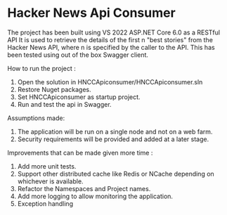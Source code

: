 # Hacker News Api Consumer

The project has been built using VS 2022 ASP.NET Core 6.0 as a RESTful API 
It is used to retrieve the details of the first n "best stories" from the Hacker News API, where n is specified by the caller to the API.
This has been tested using out of the box Swagger client.

How to run the project :
  1) Open the solution in HNCCApiconsumer/HNCCApiconsumer.sln
  2) Restore Nuget packages.
  3) Set HNCCApiconsumer as startup project.
  4) Run and test the api in Swagger.

Assumptions made:
  1) The application will be run on a single node and not on a web farm.
  2) Security requirements will be provided and added at a later stage.
  
Improvements that can be made given more time :
  1) Add more unit tests.
  2) Support other distributed cache like Redis or NCache depending on whichever is available.
  3) Refactor the Namespaces and Project names.
  4) Add more logging to allow monitoring the application.
  5) Exception handling 
   

  
